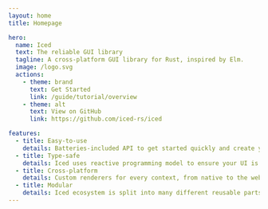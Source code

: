 ```yaml
---
layout: home
title: Homepage

hero:
  name: Iced
  text: The reliable GUI library
  tagline: A cross-platform GUI library for Rust, inspired by Elm.
  image: /logo.svg
  actions:
    - theme: brand
      text: Get Started
      link: /guide/tutorial/overview
    - theme: alt
      text: View on GitHub
      link: https://github.com/iced-rs/iced

features:
  - title: Easy-to-use
    details: Batteries-included API to get started quickly and create your own widgets easily.
  - title: Type-safe
    details: Iced uses reactive programming model to ensure your UI is meaningful.
  - title: Cross-platform
    details: Custom renderers for every context, from native to the web.
  - title: Modular
    details: Iced ecosystem is split into many different reusable parts.
---
```

